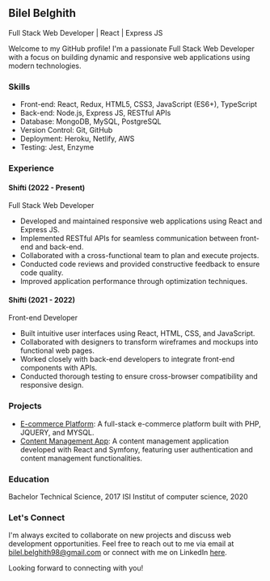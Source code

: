 ## Bilel Belghith

Full Stack Web Developer | React | Express JS

Welcome to my GitHub profile! I'm a passionate Full Stack Web Developer with a focus on building dynamic and responsive web applications using modern technologies.

### Skills

- Front-end: React, Redux, HTML5, CSS3, JavaScript (ES6+), TypeScript
- Back-end: Node.js, Express JS, RESTful APIs
- Database: MongoDB, MySQL, PostgreSQL
- Version Control: Git, GitHub
- Deployment: Heroku, Netlify, AWS
- Testing: Jest, Enzyme

### Experience

#### Shifti (2022 - Present)

Full Stack Web Developer

- Developed and maintained responsive web applications using React and Express JS.
- Implemented RESTful APIs for seamless communication between front-end and back-end.
- Collaborated with a cross-functional team to plan and execute projects.
- Conducted code reviews and provided constructive feedback to ensure code quality.
- Improved application performance through optimization techniques.

#### Shifti (2021 - 2022)

Front-end Developer

- Built intuitive user interfaces using React, HTML, CSS, and JavaScript.
- Collaborated with designers to transform wireframes and mockups into functional web pages.
- Worked closely with back-end developers to integrate front-end components with APIs.
- Conducted thorough testing to ensure cross-browser compatibility and responsive design.

### Projects

- [E-commerce Platform](http://zoompara.tn): A full-stack e-commerce platform built with PHP, JQUERY, and MYSQL.
- [Content Management App](https://26janivier.tn): A content management application developed with React and Symfony, featuring user authentication and content management functionalities.

### Education

Bachelor Technical Science, 2017
ISI Institut of computer science, 2020

### Let's Connect

I'm always excited to collaborate on new projects and discuss web development opportunities. Feel free to reach out to me via email at bilel.belghith98@gmail.com or connect with me on LinkedIn [here](https://www.linkedin.com/in/bilel-belghith-a63773175/).

Looking forward to connecting with you!
